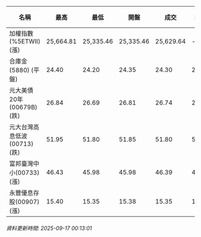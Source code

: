 | 名稱 | 最高 | 最低 | 開盤 | 成交 | 均價 | 成交金額(億) | 昨收 | 漲跌幅 | 漲跌 | 總量 | 昨量 | 振幅 |
| -------- | -------- | -------- | -------- |-------- | -------- | -------- |-------- |-------- |-------- | -------- | -------- |-------- |
|加權指數(%5ETWII) (漲)|25,664.81|25,335.46|25,335.46|25,629.64|-|4,428.93|25,357.16|1.07%|272.48|7,492,024|0|1.30%|
|合庫金(5880) (平盤)|24.40|24.20|24.35|24.30|24.28|2.11|24.30|0.00%|0.00|8,669|9,354|0.82%|
|元大美債20年(00679B) (跌)|26.84|26.69|26.81|26.74|26.74|8.73|26.77|0.11%|0.03|32,633|24,245|0.56%|
|元大台灣高息低波(00713) (跌)|51.95|51.80|51.85|51.80|51.86|3.85|51.85|0.10%|0.05|7,424|8,170|0.29%|
|富邦臺灣中小(00733) (漲)|46.43|45.98|45.98|46.39|46.24|0.453|45.96|0.94%|0.43|979|1,456|0.98%|
|永豐優息存股(00907) (漲)|15.40|15.35|15.38|15.35|15.37|0.091|15.32|0.20%|0.03|593|1,027|0.33%|
###### 資料更新時間: 2025-09-17 00:13:01